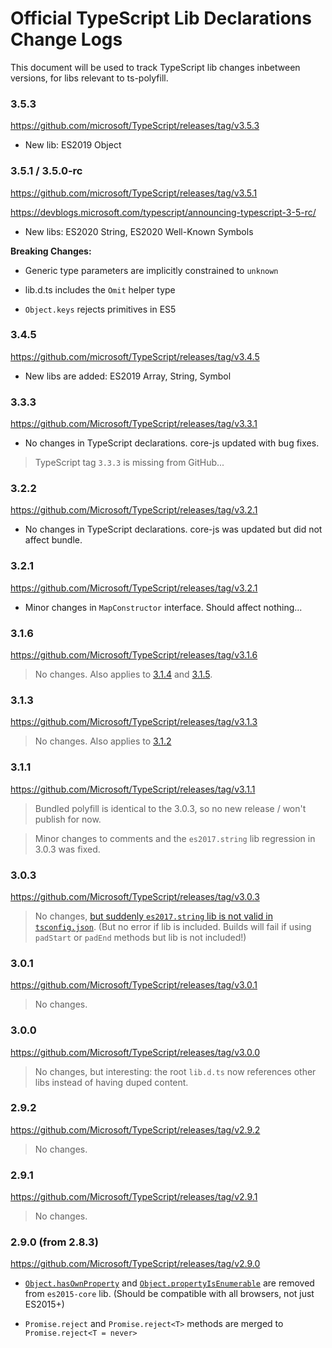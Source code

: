 # Official TypeScript Lib Declarations Change Logs

This document will be used to track TypeScript lib changes inbetween versions, for libs relevant to ts-polyfill.

### 3.5.3

https://github.com/microsoft/TypeScript/releases/tag/v3.5.3

- New lib: ES2019 Object

### 3.5.1 / 3.5.0-rc

https://github.com/microsoft/TypeScript/releases/tag/v3.5.1

https://devblogs.microsoft.com/typescript/announcing-typescript-3-5-rc/

- New libs: ES2020 String, ES2020 Well-Known Symbols

**Breaking Changes:**

- Generic type parameters are implicitly constrained to `unknown`

- lib.d.ts includes the `Omit` helper type

- `Object.keys` rejects primitives in ES5

### 3.4.5

https://github.com/microsoft/TypeScript/releases/tag/v3.4.5

- New libs are added: ES2019 Array, String, Symbol

### 3.3.3

https://github.com/Microsoft/TypeScript/releases/tag/v3.3.1

- No changes in TypeScript declarations. core-js updated with bug fixes.

> TypeScript tag `3.3.3` is missing from GitHub...

### 3.2.2

https://github.com/Microsoft/TypeScript/releases/tag/v3.2.1

- No changes in TypeScript declarations. core-js was updated but did not affect bundle.

### 3.2.1

https://github.com/Microsoft/TypeScript/releases/tag/v3.2.1

- Minor changes in `MapConstructor` interface. Should affect nothing...

### 3.1.6

https://github.com/Microsoft/TypeScript/releases/tag/v3.1.6

> No changes. Also applies to [3.1.4](https://github.com/Microsoft/TypeScript/releases/tag/v3.1.4) and [3.1.5](https://github.com/Microsoft/TypeScript/releases/tag/v3.1.5).

### 3.1.3

https://github.com/Microsoft/TypeScript/releases/tag/v3.1.3

> No changes. Also applies to [3.1.2](https://github.com/Microsoft/TypeScript/releases/tag/v3.1.2)

### 3.1.1

https://github.com/Microsoft/TypeScript/releases/tag/v3.1.1

> Bundled polyfill is identical to the 3.0.3, so no new release / won't publish for now. 

> Minor changes to comments and the `es2017.string` lib regression in 3.0.3 was fixed.

### 3.0.3

https://github.com/Microsoft/TypeScript/releases/tag/v3.0.3

> No changes, [but suddenly `es2017.string` lib is not valid in `tsconfig.json`](https://github.com/Microsoft/TypeScript/issues/26827). (But no error if lib is included. Builds will fail if using `padStart` or `padEnd` methods but lib is not included!)

### 3.0.1

https://github.com/Microsoft/TypeScript/releases/tag/v3.0.1

> No changes.

### 3.0.0

https://github.com/Microsoft/TypeScript/releases/tag/v3.0.0

> No changes, but interesting: the root `lib.d.ts` now references other libs instead of having duped content.

### 2.9.2

https://github.com/Microsoft/TypeScript/releases/tag/v2.9.2

> No changes.

### 2.9.1

https://github.com/Microsoft/TypeScript/releases/tag/v2.9.1

> No changes.

### 2.9.0 (from 2.8.3)

https://github.com/Microsoft/TypeScript/releases/tag/v2.9.0

- [`Object.hasOwnProperty`](https://developer.mozilla.org/en-US/docs/Web/JavaScript/Reference/Global_Objects/Object/hasOwnProperty) and [`Object.propertyIsEnumerable`](https://developer.mozilla.org/en-US/docs/Web/JavaScript/Reference/Global_Objects/Object/propertyIsEnumerable) are removed from `es2015-core` lib. (Should be compatible with all browsers, not just ES2015+)

- `Promise.reject` and `Promise.reject<T>` methods are merged to `Promise.reject<T = never>`
